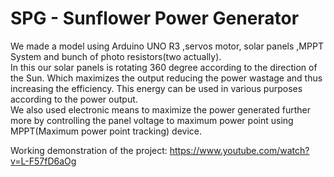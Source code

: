 # SPG - Sunflower Power Generator

We made a model using Arduino UNO R3 ,servos motor, solar panels ,MPPT System and bunch of photo resistors(two actually).<br>
In this our solar panels is rotating 360 degree according to the direction of the Sun.
Which maximizes the output reducing the power wastage and thus increasing the efficiency.
This energy can be used in various purposes according to the power output.<br>
We also used electronic means to maximize the power generated further more by controlling the panel voltage to maximum power point using MPPT(Maximum power point tracking) device.

Working demonstration of the project: https://www.youtube.com/watch?v=L-F57fD6aOg
